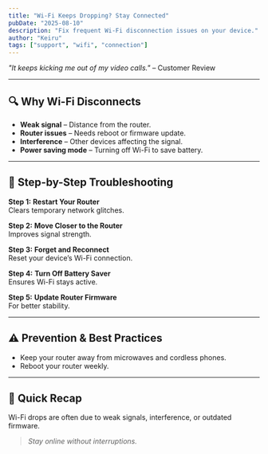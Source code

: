 ```yaml
---
title: "Wi-Fi Keeps Dropping? Stay Connected"
pubDate: "2025-08-10"
description: "Fix frequent Wi-Fi disconnection issues on your device."
author: "Keiru"
tags: ["support", "wifi", "connection"]
---
```


_"It keeps kicking me out of my video calls."_ – Customer Review

---

## 🔍 Why Wi-Fi Disconnects

- **Weak signal** – Distance from the router.
- **Router issues** – Needs reboot or firmware update.
- **Interference** – Other devices affecting the signal.
- **Power saving mode** – Turning off Wi-Fi to save battery.

---

## 🧭 Step-by-Step Troubleshooting

**Step 1:** **Restart Your Router**  
Clears temporary network glitches.

**Step 2:** **Move Closer to the Router**  
Improves signal strength.

**Step 3:** **Forget and Reconnect**  
Reset your device’s Wi-Fi connection.

**Step 4:** **Turn Off Battery Saver**  
Ensures Wi-Fi stays active.

**Step 5:** **Update Router Firmware**  
For better stability.

---

## ⚠️ Prevention & Best Practices

- Keep your router away from microwaves and cordless phones.
- Reboot your router weekly.

---

## 📌 Quick Recap

Wi-Fi drops are often due to weak signals, interference, or outdated firmware.  
> _Stay online without interruptions._

